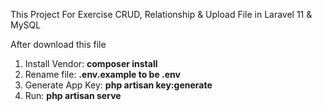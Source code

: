 This Project For Exercise CRUD, Relationship & Upload File in Laravel 11 & MySQL

After download this file

1. Install Vendor: **composer install**
2. Rename file: **.env.example to be .env**
3. Generate App Key: **php artisan key:generate**
4. Run: **php artisan serve**

